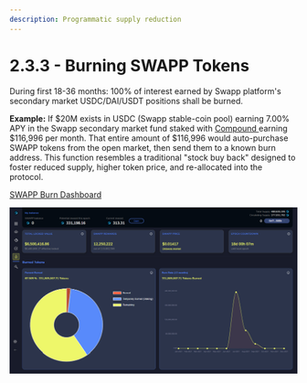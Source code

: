 ```yaml
---
description: Programmatic supply reduction
---
```


# 2.3.3 - Burning SWAPP Tokens

During first 18-36 months: 100% of interest earned by Swapp platform's secondary market USDC/DAI/USDT positions shall be burned.

**Example:** If $20M exists in USDC (Swapp stable-coin pool) earning 7.00% APY in the Swapp secondary market fund staked with [Compound ](https://compound.finance)earning $116,996 per month. That entire amount of $116,996 would auto-purchase SWAPP tokens from the open market, then send them to a known burn address. This function resembles a traditional "stock buy back" designed to foster reduced supply, higher token price, and re-allocated into the protocol.

[SWAPP Burn Dashboard](https://dapp.swapp.ee/burn)

![SWAPP Burn Dashboard](.gitbook/assets/burn-screen.jpg)
